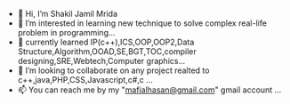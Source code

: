 - 👋 Hi, I’m Shakil Jamil Mrida
- 👀 I’m interested in learning new technique to solve complex real-life problem in programming...
- 🌱  currently learned IP(c++),ICS,OOP,OOP2,Data Structure,Algorithm,OOAD,SE,BGT,TOC,compiler designing,SRE,Webtech,Computer graphics...
- 💞️ I’m looking to collaborate on any project realted to c++,java,PHP,CSS,Javascript,c#,c ...
- 📫 You can reach me by my "mafialhasan@gmail.com" gmail account ...

<!---
ShakilJamil/ShakilJamil is a ✨ special ✨ repository because its `README.md` (this file) appears on your GitHub profile.
You can click the Preview link to take a look at your changes.
--->
